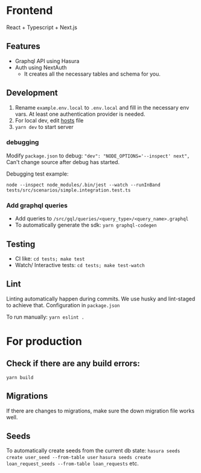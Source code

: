 # Frontend

React + Typescript + Next.js

## Features

- Graphql API using Hasura
- Auth using NextAuth
  - It creates all the necessary tables and schema for you.

## Development

1. Rename `example.env.local` to `.env.local` and fill in the necessary env vars. At least one authentication provider is needed.
2. For local dev, edit [hosts](https://stackoverflow.com/questions/10456174/oauth-how-to-test-with-local-urls) file
3. `yarn dev` to start server

### debugging

Modify `package.json` to debug: `"dev": "NODE_OPTIONS='--inspect' next",`
Can't change source after debug has started.

Debugging test example:

`node --inspect node_modules/.bin/jest --watch --runInBand tests/src/scenarios/simple.integration.test.ts`

### Add graphql queries

- Add queries to `/src/gql/queries/<query_type>/<query_name>.graphql`
- To automatically generate the sdk: `yarn graphql-codegen`

## Testing

- CI like: `cd tests; make test`
- Watch/ Interactive tests: `cd tests; make test-watch`

## Lint

Linting automatically happen during commits. We use husky and lint-staged to achieve that. Configuration in `package.json`

To run manually:
`yarn eslint .`

# For production

## Check if there are any build errors:

`yarn build`

## Migrations

If there are changes to migrations, make sure the down migration file works well.

## Seeds

To automatically create seeds from the current db state:
`hasura seeds create user_seed --from-table user`
`hasura seeds create loan_request_seeds --from-table loan_requests`
etc.
